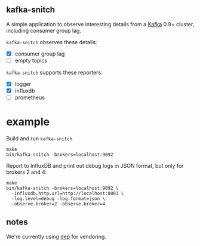 kafka-snitch
------------

A simple application to observe interesting details from a [Kafka](http://kafka.apache.org) 0.9+ cluster, including consumer group lag.

`kafka-snitch` observes these details:

- [x] consumer group lag
- [ ] empty topics 

`kafka-snitch` supports these reporters:

- [x] logger
- [x] influxdb
- [ ] prometheus

# example

Build and run `kafka-snitch`

```
make
bin/kafka-snitch -brokers=localhost:9092
```

Report to InfluxDB and print out debug logs in JSON format, but only for brokers 2 and 4:

```
make
bin/kafka-snitch -brokers=localhost:9092 \
  -influxdb.http.url=http://localhost:8081 \
  -log.level=debug -log.format=json \
  -observe.broker=2 -observe.broker=4
```

## notes

We're currently using [dep](https://github.com/golang/dep) for vendoring.
